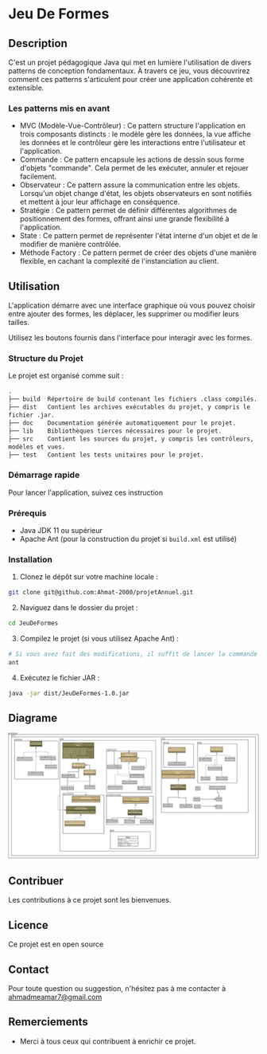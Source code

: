 
# Jeu De Formes

## Description

C'est un projet pédagogique Java qui met en lumière l'utilisation de divers patterns de conception fondamentaux. 
À travers ce jeu, vous découvrirez comment ces patterns s'articulent pour créer une application cohérente et extensible.

### Les patterns mis en avant 
- MVC (Modèle-Vue-Contrôleur) : Ce pattern structure l'application en trois composants distincts : le modèle gère les données, la vue affiche les données et le contrôleur gère les interactions entre l'utilisateur et l'application.
- Commande : Ce pattern encapsule les actions de dessin sous forme d'objets "commande". Cela permet de les exécuter, annuler et rejouer facilement.
- Observateur : Ce pattern assure la communication entre les objets. Lorsqu'un objet change d'état, les objets observateurs en sont notifiés et mettent à jour leur affichage en conséquence.
- Stratégie : Ce pattern permet de définir différentes algorithmes de positionnement des formes, offrant ainsi une grande flexibilité à l'application.
- State : Ce pattern permet de représenter l'état interne d'un objet et de le modifier de manière contrôlée.
- Méthode Factory : Ce pattern permet de créer des objets d'une manière flexible, en cachant la complexité de l'instanciation au client.

## Utilisation

L'application démarre avec une interface graphique où vous pouvez choisir entre ajouter des formes, les déplacer, les supprimer ou modifier leurs tailles. 

Utilisez les boutons fournis dans l'interface pour interagir avec les formes.

### Structure du Projet

Le projet est organisé comme suit :


```plaintext
.
├── build  Répertoire de build contenant les fichiers .class compilés.
├── dist   Contient les archives exécutables du projet, y compris le fichier .jar.
├── doc    Documentation générée automatiquement pour le projet.
├── lib    Bibliothèques tierces nécessaires pour le projet.
├── src    Contient les sources du projet, y compris les contrôleurs, modèles et vues.
├── test   Contient les tests unitaires pour le projet.
```
### Démarrage rapide

Pour lancer l'application, suivez ces instruction

### Prérequis

- Java JDK 11 ou supérieur
- Apache Ant (pour la construction du projet si `build.xml` est utilisé)

### Installation

1. Clonez le dépôt sur votre machine locale :

```bash
git clone git@github.com:Ahmat-2000/projetAnnuel.git
```

2. Naviguez dans le dossier du projet :

```bash
cd JeuDeFormes
```

3. Compilez le projet (si vous utilisez Apache Ant) :

```bash
# Si vous avez fait des modifications, il suffit de lancer la commande ant
ant 
```

4. Exécutez le fichier JAR :

```bash
java -jar dist/JeuDeFormes-1.0.jar
```

## Diagrame

![Diagrame](src/images/Diagram.jpeg)

## Contribuer

Les contributions à ce projet sont les bienvenues.

## Licence

Ce projet est en open source

## Contact

Pour toute question ou suggestion, n'hésitez pas à me contacter à ahmadmeamar7@gmail.com

## Remerciements

- Merci à tous ceux qui contribuent à enrichir ce projet.
